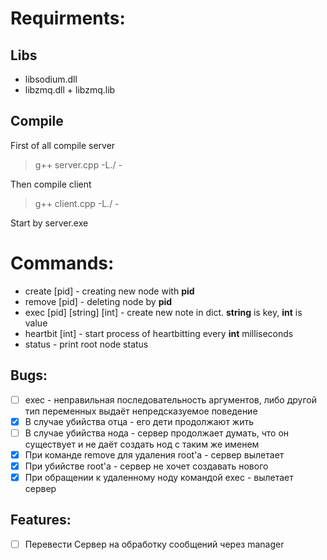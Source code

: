 # Requirments:
## Libs
* libsodium.dll
* libzmq.dll + libzmq.lib
## Compile
First of all compile server
> g++ server.cpp -L./ -<libzmq>

Then compile client
> g++ client.cpp -L./ -<libzmq> 

Start by server.exe

# Commands:
* create [pid] - creating new node with **pid**
* remove [pid] - deleting node by **pid**
* exec [pid] [string] [int] - create new note in dict. **string** is key, **int** is value
* heartbit [int] - start process of heartbitting every **int** milliseconds
* status - print root node status

## Bugs:
* [ ] exec - неправильная последовательность аргументов, либо другой тип переменных выдаёт непредсказуемое поведение
* [X] В случае убийства отца - его дети продолжают жить
* [ ] В случае убийства нода - сервер продолжает думать, что он существует и не даёт создать нод с таким же именем
* [X] При команде remove для удаления root'a - сервер вылетает
* [X] При убийстве root'a - сервер не хочет создавать нового
* [X] При обращении к удаленному ноду командой exec - вылетает сервер

## Features:
* [ ] Перевести Сервер на обработку сообщений через manager
